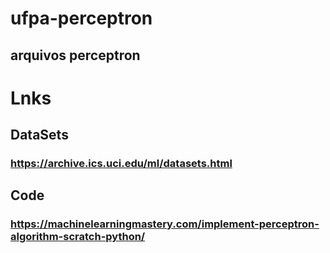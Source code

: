 # ufpa-perceptron
## arquivos perceptron

# Lnks 

## DataSets

### https://archive.ics.uci.edu/ml/datasets.html

## Code
### https://machinelearningmastery.com/implement-perceptron-algorithm-scratch-python/



